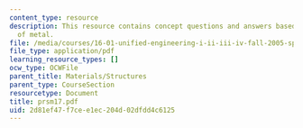 ```yaml
---
content_type: resource
description: This resource contains concept questions and answers based on strength
  of metal.
file: /media/courses/16-01-unified-engineering-i-ii-iii-iv-fall-2005-spring-2006/2d81ef47f7cee1ec204d02dfdd4c6125_prsm17.pdf
file_type: application/pdf
learning_resource_types: []
ocw_type: OCWFile
parent_title: Materials/Structures
parent_type: CourseSection
resourcetype: Document
title: prsm17.pdf
uid: 2d81ef47-f7ce-e1ec-204d-02dfdd4c6125
---
```

